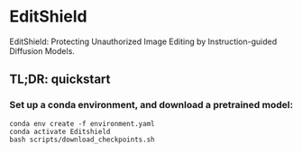 # EditShield
EditShield: Protecting Unauthorized Image Editing by Instruction-guided Diffusion Models.

## TL;DR: quickstart 

### Set up a conda environment, and download a pretrained model:
```
conda env create -f environment.yaml
conda activate Editshield
bash scripts/download_checkpoints.sh
```

